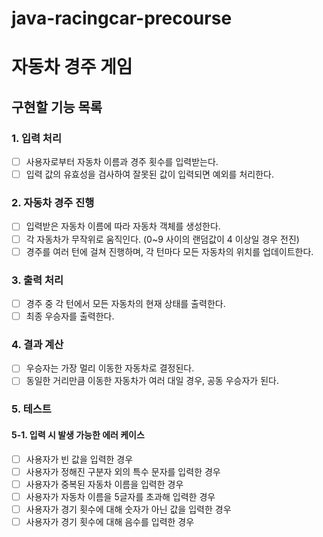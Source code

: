 # java-racingcar-precourse

# 자동차 경주 게임

## 구현할 기능 목록

### 1. 입력 처리
- [ ] 사용자로부터 자동차 이름과 경주 횟수를 입력받는다.
- [ ] 입력 값의 유효성을 검사하여 잘못된 값이 입력되면 예외를 처리한다.

### 2. 자동차 경주 진행
- [ ] 입력받은 자동차 이름에 따라 자동차 객체를 생성한다.
- [ ] 각 자동차가 무작위로 움직인다. (0~9 사이의 랜덤값이 4 이상일 경우 전진)
- [ ] 경주를 여러 턴에 걸쳐 진행하며, 각 턴마다 모든 자동차의 위치를 업데이트한다.

### 3. 출력 처리
- [ ] 경주 중 각 턴에서 모든 자동차의 현재 상태를 출력한다.
- [ ] 최종 우승자를 출력한다.

### 4. 결과 계산
- [ ] 우승자는 가장 멀리 이동한 자동차로 결정된다.
- [ ] 동일한 거리만큼 이동한 자동차가 여러 대일 경우, 공동 우승자가 된다.

### 5. 테스트
#### 5-1. 입력 시 발생 가능한 에러 케이스
- [ ] 사용자가 빈 값을 입력한 경우
- [ ] 사용자가 정해진 구분자 외의 특수 문자를 입력한 경우
- [ ] 사용자가 중복된 자동차 이름을 입력한 경우
- [ ] 사용자가 자동차 이름을 5글자를 초과해 입력한 경우
- [ ] 사용자가 경기 횟수에 대해 숫자가 아닌 값을 입력한 경우
- [ ] 사용자가 경기 횟수에 대해 음수를 입력한 경우